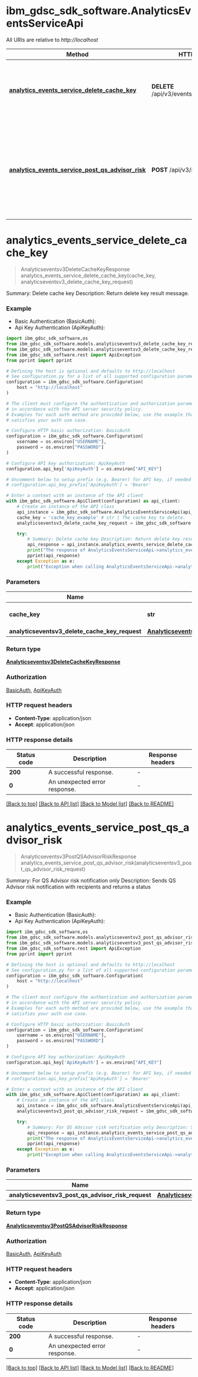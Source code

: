# ibm_gdsc_sdk_software.AnalyticsEventsServiceApi

All URIs are relative to *http://localhost*

Method | HTTP request | Description
------------- | ------------- | -------------
[**analytics_events_service_delete_cache_key**](AnalyticsEventsServiceApi.md#analytics_events_service_delete_cache_key) | **DELETE** /api/v3/eventscache/{cache_key} | Summary: Delete cache key Description: Return delete key result message.
[**analytics_events_service_post_qs_advisor_risk**](AnalyticsEventsServiceApi.md#analytics_events_service_post_qs_advisor_risk) | **POST** /api/v3/risk/qs_advisor | Summary: For QS Advisor risk notification only Description: Sends QS Advisor risk notification with recipients and returns a status


# **analytics_events_service_delete_cache_key**
> Analyticseventsv3DeleteCacheKeyResponse analytics_events_service_delete_cache_key(cache_key, analyticseventsv3_delete_cache_key_request)

Summary: Delete cache key Description: Return delete key result message.

### Example

* Basic Authentication (BasicAuth):
* Api Key Authentication (ApiKeyAuth):

```python
import ibm_gdsc_sdk_software,os
from ibm_gdsc_sdk_software.models.analyticseventsv3_delete_cache_key_request import Analyticseventsv3DeleteCacheKeyRequest
from ibm_gdsc_sdk_software.models.analyticseventsv3_delete_cache_key_response import Analyticseventsv3DeleteCacheKeyResponse
from ibm_gdsc_sdk_software.rest import ApiException
from pprint import pprint

# Defining the host is optional and defaults to http://localhost
# See configuration.py for a list of all supported configuration parameters.
configuration = ibm_gdsc_sdk_software.Configuration(
    host = "http://localhost"
)

# The client must configure the authentication and authorization parameters
# in accordance with the API server security policy.
# Examples for each auth method are provided below, use the example that
# satisfies your auth use case.

# Configure HTTP basic authorization: BasicAuth
configuration = ibm_gdsc_sdk_software.Configuration(
    username = os.environ["USERNAME"],
    password = os.environ["PASSWORD"]
)

# Configure API key authorization: ApiKeyAuth
configuration.api_key['ApiKeyAuth'] = os.environ["API_KEY"]

# Uncomment below to setup prefix (e.g. Bearer) for API key, if needed
# configuration.api_key_prefix['ApiKeyAuth'] = 'Bearer'

# Enter a context with an instance of the API client
with ibm_gdsc_sdk_software.ApiClient(configuration) as api_client:
    # Create an instance of the API class
    api_instance = ibm_gdsc_sdk_software.AnalyticsEventsServiceApi(api_client)
    cache_key = 'cache_key_example' # str | The cache key to delete.
    analyticseventsv3_delete_cache_key_request = ibm_gdsc_sdk_software.Analyticseventsv3DeleteCacheKeyRequest() # Analyticseventsv3DeleteCacheKeyRequest | 

    try:
        # Summary: Delete cache key Description: Return delete key result message.
        api_response = api_instance.analytics_events_service_delete_cache_key(cache_key, analyticseventsv3_delete_cache_key_request)
        print("The response of AnalyticsEventsServiceApi->analytics_events_service_delete_cache_key:\n")
        pprint(api_response)
    except Exception as e:
        print("Exception when calling AnalyticsEventsServiceApi->analytics_events_service_delete_cache_key: %s\n" % e)
```



### Parameters


Name | Type | Description  | Notes
------------- | ------------- | ------------- | -------------
 **cache_key** | **str**| The cache key to delete. | 
 **analyticseventsv3_delete_cache_key_request** | [**Analyticseventsv3DeleteCacheKeyRequest**](Analyticseventsv3DeleteCacheKeyRequest.md)|  | 

### Return type

[**Analyticseventsv3DeleteCacheKeyResponse**](Analyticseventsv3DeleteCacheKeyResponse.md)

### Authorization

[BasicAuth](../README.md#BasicAuth), [ApiKeyAuth](../README.md#ApiKeyAuth)

### HTTP request headers

 - **Content-Type**: application/json
 - **Accept**: application/json

### HTTP response details

| Status code | Description | Response headers |
|-------------|-------------|------------------|
**200** | A successful response. |  -  |
**0** | An unexpected error response. |  -  |

[[Back to top]](#) [[Back to API list]](../README.md#documentation-for-api-endpoints) [[Back to Model list]](../README.md#documentation-for-models) [[Back to README]](../README.md)

# **analytics_events_service_post_qs_advisor_risk**
> Analyticseventsv3PostQSAdvisorRiskResponse analytics_events_service_post_qs_advisor_risk(analyticseventsv3_post_qs_advisor_risk_request)

Summary: For QS Advisor risk notification only Description: Sends QS Advisor risk notification with recipients and returns a status

### Example

* Basic Authentication (BasicAuth):
* Api Key Authentication (ApiKeyAuth):

```python
import ibm_gdsc_sdk_software,os
from ibm_gdsc_sdk_software.models.analyticseventsv3_post_qs_advisor_risk_request import Analyticseventsv3PostQSAdvisorRiskRequest
from ibm_gdsc_sdk_software.models.analyticseventsv3_post_qs_advisor_risk_response import Analyticseventsv3PostQSAdvisorRiskResponse
from ibm_gdsc_sdk_software.rest import ApiException
from pprint import pprint

# Defining the host is optional and defaults to http://localhost
# See configuration.py for a list of all supported configuration parameters.
configuration = ibm_gdsc_sdk_software.Configuration(
    host = "http://localhost"
)

# The client must configure the authentication and authorization parameters
# in accordance with the API server security policy.
# Examples for each auth method are provided below, use the example that
# satisfies your auth use case.

# Configure HTTP basic authorization: BasicAuth
configuration = ibm_gdsc_sdk_software.Configuration(
    username = os.environ["USERNAME"],
    password = os.environ["PASSWORD"]
)

# Configure API key authorization: ApiKeyAuth
configuration.api_key['ApiKeyAuth'] = os.environ["API_KEY"]

# Uncomment below to setup prefix (e.g. Bearer) for API key, if needed
# configuration.api_key_prefix['ApiKeyAuth'] = 'Bearer'

# Enter a context with an instance of the API client
with ibm_gdsc_sdk_software.ApiClient(configuration) as api_client:
    # Create an instance of the API class
    api_instance = ibm_gdsc_sdk_software.AnalyticsEventsServiceApi(api_client)
    analyticseventsv3_post_qs_advisor_risk_request = ibm_gdsc_sdk_software.Analyticseventsv3PostQSAdvisorRiskRequest() # Analyticseventsv3PostQSAdvisorRiskRequest | 

    try:
        # Summary: For QS Advisor risk notification only Description: Sends QS Advisor risk notification with recipients and returns a status
        api_response = api_instance.analytics_events_service_post_qs_advisor_risk(analyticseventsv3_post_qs_advisor_risk_request)
        print("The response of AnalyticsEventsServiceApi->analytics_events_service_post_qs_advisor_risk:\n")
        pprint(api_response)
    except Exception as e:
        print("Exception when calling AnalyticsEventsServiceApi->analytics_events_service_post_qs_advisor_risk: %s\n" % e)
```



### Parameters


Name | Type | Description  | Notes
------------- | ------------- | ------------- | -------------
 **analyticseventsv3_post_qs_advisor_risk_request** | [**Analyticseventsv3PostQSAdvisorRiskRequest**](Analyticseventsv3PostQSAdvisorRiskRequest.md)|  | 

### Return type

[**Analyticseventsv3PostQSAdvisorRiskResponse**](Analyticseventsv3PostQSAdvisorRiskResponse.md)

### Authorization

[BasicAuth](../README.md#BasicAuth), [ApiKeyAuth](../README.md#ApiKeyAuth)

### HTTP request headers

 - **Content-Type**: application/json
 - **Accept**: application/json

### HTTP response details

| Status code | Description | Response headers |
|-------------|-------------|------------------|
**200** | A successful response. |  -  |
**0** | An unexpected error response. |  -  |

[[Back to top]](#) [[Back to API list]](../README.md#documentation-for-api-endpoints) [[Back to Model list]](../README.md#documentation-for-models) [[Back to README]](../README.md)

